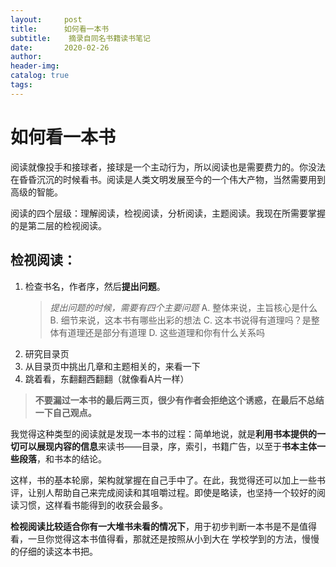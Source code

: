 ```yaml
---
layout:     post  
title:      如何看一本书
subtitle:    摘录自同名书籍读书笔记  
date:       2020-02-26  
author:  
header-img: 
catalog: true  
tags:
--- 
```


# 如何看一本书

阅读就像投手和接球者，接球是一个主动行为，所以阅读也是需要费力的。你没法在昏昏沉沉的时候看书。阅读是人类文明发展至今的一个伟大产物，当然需要用到高级的智能。

阅读的四个层级：理解阅读，检视阅读，分析阅读，主题阅读。我现在所需要掌握的是第二层的检视阅读。

## 检视阅读：
1. 检查书名，作者序，然后**提出问题**。
	> _提出问题的时候，需要有四个主要问题_
	> A. 整体来说，主旨核心是什么
	> B. 细节来说，这本书有哪些出彩的想法
	> C. 这本书说得有道理吗？是整体有道理还是部分有道理
	> D. 这些道理和你有什么关系吗
2. 研究目录页
3. 从目录页中挑出几章和主题相关的，来看一下
4. 跳着看，东翻翻西翻翻（就像看A片一样）
	  
> **不要漏过一本书的最后两三页，很少有作者会拒绝这个诱惑，在最后不总结一下自己观点。**

我觉得这种类型的阅读就是发现一本书的过程：简单地说，就是**利用书本提供的一切可以展现内容的信息**来读书——目录，序，索引，书籍广告，以至于**书本主体一些段落**，和书本的结论。

这样，书的基本轮廓，架构就掌握在自己手中了。在此，我觉得还可以加上一些书评，让别人帮助自己来完成阅读和其咀嚼过程。即使是略读，也坚持一个较好的阅读习惯，这样看书能得到的收获会最多。

**检视阅读比较适合你有一大堆书未看的情况下**，用于初步判断一本书是不是值得看，一旦你觉得这本书值得看，那就还是按照从小到大在 学校学到的方法，慢慢的仔细的读这本书把。